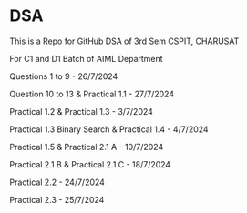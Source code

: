 # DSA
This is a Repo for GitHub DSA of 3rd Sem CSPIT, CHARUSAT

For C1 and D1 Batch of AIML Department

Questions 1 to 9 - 26/7/2024

Question 10 to 13 & Practical 1.1 - 27/7/2024

Practical 1.2 & Practical 1.3 - 3/7/2024

Practical 1.3 Binary Search & Practical 1.4 - 4/7/2024

Practical 1.5 & Practical 2.1 A - 10/7/2024

Practical 2.1 B & Practical 2.1 C - 18/7/2024

Practical 2.2 - 24/7/2024

Practical 2.3 - 25/7/2024
